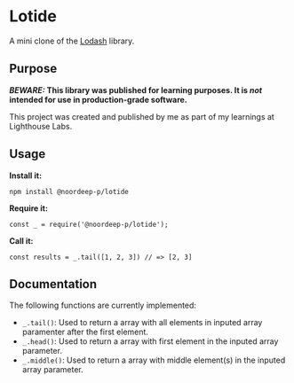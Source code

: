 # Lotide

A mini clone of the [Lodash](https://lodash.com) library.

## Purpose

**_BEWARE:_ This library was published for learning purposes. It is _not_ intended for use in production-grade software.**

This project was created and published by me as part of my learnings at Lighthouse Labs. 

## Usage

**Install it:**

`npm install @noordeep-p/lotide`

**Require it:**

`const _ = require('@noordeep-p/lotide');`

**Call it:**

`const results = _.tail([1, 2, 3]) // => [2, 3]`

## Documentation

The following functions are currently implemented:

* `_.tail()`: Used to return a array with all elements in inputed array paramenter after the first element.
* `_.head()`: Used to return a array with first element in the inputed array parameter.
* `_.middle()`: Used to return a array with middle element(s) in the inputed array parameter.